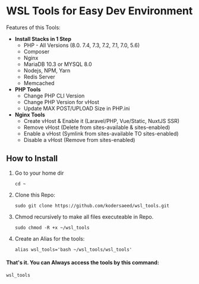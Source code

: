 # WSL Tools for Easy Dev Environment

Features of this Tools:

* **Install Stacks in 1 Step**
    * PHP - All Versions (8.0. 7.4, 7.3, 7.2, 7.1, 7.0, 5.6)
    * Composer
    * Nginx
    * MariaDB 10.3 or MYSQL 8.0
    * Nodejs, NPM, Yarn
    * Redis Server
    * Memcached
* **PHP Tools**
    * Change PHP CLI Version
    * Change PHP Version for vHost
    * Update MAX POST/UPLOAD Size in PHP.ini
* **Nginx Tools**
    * Create vHost & Enable it (Laravel/PHP, Vue/Static, NuxtJS SSR)
    * Remove vHost (Delete from sites-available & sites-enabled)
    * Enable a vHost (Symlink from sites-available TO sites-enabled)
    * Disable a vHost (Remove from sites-enabled)

## How to Install

1. Go to your home dir

    `cd ~`

2. Clone this Repo:

    `sudo git clone https://github.com/kodersaeed/wsl_tools.git`

3. Chmod recursively to make all files executeable in Repo.

    `sudo chmod -R +x ~/wsl_tools`

4. Create an Alias for the tools:

    `alias wsl_tools='bash ~/wsl_tools/wsl_tools'` 

#### That's it. You can Always access the tools by this command:

`wsl_tools`

